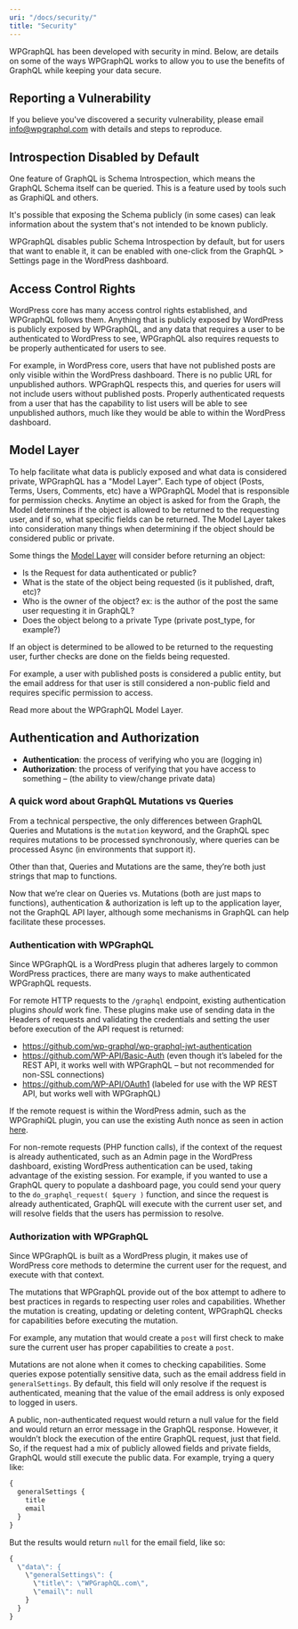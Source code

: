 ```yaml
---
uri: "/docs/security/"
title: "Security"
---
```


WPGraphQL has been developed with security in mind. Below, are details on some of the ways WPGraphQL works to allow you to use the benefits of GraphQL while keeping your data secure.

## Reporting a Vulnerability

If you believe you've discovered a security vulnerability, please email info@wpgraphql.com with details and steps to reproduce.

## Introspection Disabled by Default

One feature of GraphQL is Schema Introspection, which means the GraphQL Schema itself can be queried. This is a feature used by tools such as GraphiQL and others.

It's possible that exposing the Schema publicly (in some cases) can leak information about the system that's not intended to be known publicly.

WPGraphQL disables public Schema Introspection by default, but for users that want to enable it, it can be enabled with one-click from the GraphQL > Settings page in the WordPress dashboard.

## Access Control Rights

WordPress core has many access control rights established, and WPGraphQL follows them. Anything that is publicly exposed by WordPress is publicly exposed by WPGraphQL, and any data that requires a user to be authenticated to WordPress to see, WPGraphQL also requires requests to be properly authenticated for users to see.

For example, in WordPress core, users that have not published posts are only visible within the WordPress dashboard. There is no public URL for unpublished authors. WPGraphQL respects this, and queries for users will not include users without published posts. Properly authenticated requests from a user that has the capability to list users will be able to see unpublished authors, much like they would be able to within the WordPress dashboard.

## Model Layer

To help facilitate what data is publicly exposed and what data is considered private, WPGraphQL has a "Model Layer". Each type of object (Posts, Terms, Users, Comments, etc) have a WPGraphQL Model that is responsible for permission checks. Anytime an object is asked for from the Graph, the Model determines if the object is allowed to be returned to the requesting user, and if so, what specific fields can be returned. The Model Layer takes into consideration many things when determining if the object should be considered public or private.

Some things the [Model Layer](https://github.com/wp-graphql/wp-graphql/tree/develop/src/Model) will consider before returning an object:

- Is the Request for data authenticated or public?
- What is the state of the object being requested (is it published, draft, etc)?
- Who is the owner of the object? ex: is the author of the post the same user requesting it in GraphQL?
- Does the object belong to a private Type (private post\_type, for example?)

If an object is determined to be allowed to be returned to the requesting user, further checks are done on the fields being requested.

For example, a user with published posts is considered a public entity, but the email address for that user is still considered a non-public field and requires specific permission to access.

Read more about the WPGraphQL Model Layer.

## Authentication and Authorization

- **Authentication**: the process of verifying who you are (logging in)
- **Authorization**: the process of verifying that you have access to something – (the ability to view/change private data)

### A quick word about GraphQL Mutations vs Queries

From a technical perspective, the only differences between GraphQL Queries and Mutations is the `mutation` keyword, and the GraphQL spec requires mutations to be processed synchronously, where queries can be processed Async (in environments that support it).

Other than that, Queries and Mutations are the same, they’re both just strings that map to functions.

Now that we’re clear on Queries vs. Mutations (both are just maps to functions), authentication & authorization is left up to the application layer, not the GraphQL API layer, although some mechanisms in GraphQL can help facilitate these processes.

### Authentication with WPGraphQL

Since WPGraphQL is a WordPress plugin that adheres largely to common WordPress practices, there are many ways to make authenticated WPGraphQL requests.

For remote HTTP requests to the `/graphql` endpoint, existing authentication plugins *should* work fine. These plugins make use of sending data in the Headers of requests and validating the credentials and setting the user before execution of the API request is returned:

- https://github.com/wp-graphql/wp-graphql-jwt-authentication
- https://github.com/WP-API/Basic-Auth (even though it’s labeled for the REST API, it works well with WPGraphQL – but not recommended for non-SSL connections)
- https://github.com/WP-API/OAuth1 (labeled for use with the WP REST API, but works well with WPGraphQL)

If the remote request is within the WordPress admin, such as the WPGraphiQL plugin, you can use the existing Auth nonce as seen in action [here](https://github.com/wp-graphql/wp-graphiql/blob/master/packages/graphiql-auth-switch).

For non-remote requests (PHP function calls), if the context of the request is already authenticated, such as an Admin page in the WordPress dashboard, existing WordPress authentication can be used, taking advantage of the existing session. For example, if you wanted to use a GraphQL query to populate a dashboard page, you could send your query to the `do_graphql_request( $query )` function, and since the request is already authenticated, GraphQL will execute with the current user set, and will resolve fields that the users has permission to resolve.

### Authorization with WPGraphQL

Since WPGraphQL is built as a WordPress plugin, it makes use of WordPress core methods to determine the current user for the request, and execute with that context.

The mutations that WPGraphQL provide out of the box attempt to adhere to best practices in regards to respecting user roles and capabilities. Whether the mutation is creating, updating or deleting content, WPGraphQL checks for capabilities before executing the mutation.

For example, any mutation that would create a `post` will first check to make sure the current user has proper capabilities to create a `post`.

Mutations are not alone when it comes to checking capabilities. Some queries expose potentially sensitive data, such as the email address field in `generalSettings`. By default, this field will only resolve if the request is authenticated, meaning that the value of the email address is only exposed to logged in users.

A public, non-authenticated request would return a null value for the field and would return an error message in the GraphQL response. However, it wouldn’t block the execution of the entire GraphQL request, just that field. So, if the request had a mix of publicly allowed fields and private fields, GraphQL would still execute the public data. For example, trying a query like:

```graphql
{
  generalSettings {
    title
    email
  }
}
```

But the results would return `null` for the email field, like so:

```graphql
{
  \"data\": {
    \"generalSettings\": {
      \"title\": \"WPGraphQL.com\",
      \"email\": null
    }
  }
}
```
